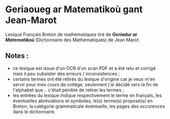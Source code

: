 # Geriaoueg ar Matematikoù gant Jean-Marot

Lexique Français Breton de mathématiques tiré de ***Geriadur ar Matematikoù*** (Dictionnaire des Mathématiques) de Jean Marot.  

## Notes :
- ce lexique est issue d'un OCR d'un scan PDF et a été relu et corrigé mais il peu subsister des erreurs / inconsistences ;
- certains termes ont été retirés du lexique d'origine car je veux m'en servir pour mes cours de collège, seulement j'ai décidé vers la fin de l'alphabet que... c'était pénible de retirer les termes ;
- les entrées du lexique indique respectivement le terme en français, les éventuelles abréviations et symboles, le(s) terme(s) proposé(s) en Breton, la catégorie grammaticale éventuelle, les pages des occurences dans le dictionnaire.